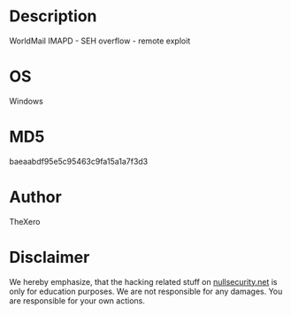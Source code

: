 Description
===========
WorldMail IMAPD - SEH overflow - remote exploit

OS
==
Windows

MD5
===
baeaabdf95e5c95463c9fa15a1a7f3d3

Author
======
TheXero

Disclaimer
==========
We hereby emphasize, that the hacking related stuff on
[nullsecurity.net](http://nullsecurity.net) is only for education purposes.
We are not responsible for any damages. You are responsible for your own
actions.
